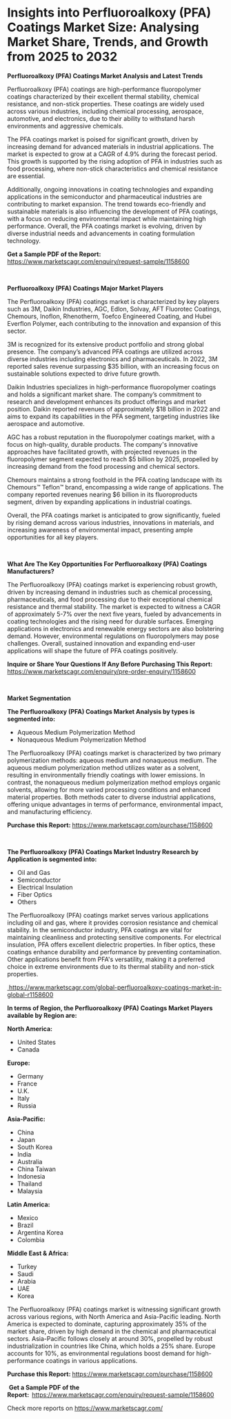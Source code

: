 <p><h1>Insights into Perfluoroalkoxy (PFA) Coatings Market Size: Analysing Market Share, Trends, and Growth from 2025 to 2032</h1></p><p><strong>Perfluoroalkoxy (PFA) Coatings Market Analysis and Latest Trends</strong></p>
<p><p>Perfluoroalkoxy (PFA) coatings are high-performance fluoropolymer coatings characterized by their excellent thermal stability, chemical resistance, and non-stick properties. These coatings are widely used across various industries, including chemical processing, aerospace, automotive, and electronics, due to their ability to withstand harsh environments and aggressive chemicals. </p><p>The PFA coatings market is poised for significant growth, driven by increasing demand for advanced materials in industrial applications. The market is expected to grow at a CAGR of 4.9% during the forecast period. This growth is supported by the rising adoption of PFA in industries such as food processing, where non-stick characteristics and chemical resistance are essential. </p><p>Additionally, ongoing innovations in coating technologies and expanding applications in the semiconductor and pharmaceutical industries are contributing to market expansion. The trend towards eco-friendly and sustainable materials is also influencing the development of PFA coatings, with a focus on reducing environmental impact while maintaining high performance. Overall, the PFA coatings market is evolving, driven by diverse industrial needs and advancements in coating formulation technology.</p></p>
<p><strong>Get a Sample PDF of the Report:&nbsp;</strong> <a href="https://www.marketscagr.com/enquiry/request-sample/1158600?utm_campaign=1868&utm_medium=2&utm_source=Github&utm_content=ia&utm_term=01022025&utm_id=perfluoroalkoxy-pfa-coatings">https://www.marketscagr.com/enquiry/request-sample/1158600</a></p>
<p>&nbsp;</p>
<p><strong>Perfluoroalkoxy (PFA) Coatings Major Market Players</strong></p>
<p><p>The Perfluoroalkoxy (PFA) coatings market is characterized by key players such as 3M, Daikin Industries, AGC, Edlon, Solvay, AFT Fluorotec Coatings, Chemours, Inoflon, Rhenotherm, Toefco Engineered Coating, and Hubei Everflon Polymer, each contributing to the innovation and expansion of this sector.</p><p>3M is recognized for its extensive product portfolio and strong global presence. The company’s advanced PFA coatings are utilized across diverse industries including electronics and pharmaceuticals. In 2022, 3M reported sales revenue surpassing $35 billion, with an increasing focus on sustainable solutions expected to drive future growth.</p><p>Daikin Industries specializes in high-performance fluoropolymer coatings and holds a significant market share. The company’s commitment to research and development enhances its product offerings and market position. Daikin reported revenues of approximately $18 billion in 2022 and aims to expand its capabilities in the PFA segment, targeting industries like aerospace and automotive.</p><p>AGC has a robust reputation in the fluoropolymer coatings market, with a focus on high-quality, durable products. The company's innovative approaches have facilitated growth, with projected revenues in the fluoropolymer segment expected to reach $5 billion by 2025, propelled by increasing demand from the food processing and chemical sectors.</p><p>Chemours maintains a strong foothold in the PFA coating landscape with its Chemours™ Teflon™ brand, encompassing a wide range of applications. The company reported revenues nearing $6 billion in its fluoroproducts segment, driven by expanding applications in industrial coatings.</p><p>Overall, the PFA coatings market is anticipated to grow significantly, fueled by rising demand across various industries, innovations in materials, and increasing awareness of environmental impact, presenting ample opportunities for all key players.</p></p>
<p>&nbsp;</p>
<p><strong>What Are The Key Opportunities For Perfluoroalkoxy (PFA) Coatings Manufacturers?</strong></p>
<p><p>The Perfluoroalkoxy (PFA) coatings market is experiencing robust growth, driven by increasing demand in industries such as chemical processing, pharmaceuticals, and food processing due to their exceptional chemical resistance and thermal stability. The market is expected to witness a CAGR of approximately 5-7% over the next five years, fueled by advancements in coating technologies and the rising need for durable surfaces. Emerging applications in electronics and renewable energy sectors are also bolstering demand. However, environmental regulations on fluoropolymers may pose challenges. Overall, sustained innovation and expanding end-user applications will shape the future of PFA coatings positively.</p></p>
<p><strong>Inquire or Share Your Questions If Any Before Purchasing This Report:</strong> <a href="https://www.marketscagr.com/enquiry/pre-order-enquiry/1158600?utm_campaign=1868&utm_medium=2&utm_source=Github&utm_content=ia&utm_term=01022025&utm_id=perfluoroalkoxy-pfa-coatings">https://www.marketscagr.com/enquiry/pre-order-enquiry/1158600</a></p>
<p>&nbsp;</p>
<p><strong>Market Segmentation</strong></p>
<p><strong>The Perfluoroalkoxy (PFA) Coatings Market Analysis by types is segmented into:</strong></p>
<p><ul><li>Aqueous Medium Polymerization Method</li><li>Nonaqueous Medium Polymerization Method</li></ul></p>
<p><p>The Perfluoroalkoxy (PFA) coatings market is characterized by two primary polymerization methods: aqueous medium and nonaqueous medium. The aqueous medium polymerization method utilizes water as a solvent, resulting in environmentally friendly coatings with lower emissions. In contrast, the nonaqueous medium polymerization method employs organic solvents, allowing for more varied processing conditions and enhanced material properties. Both methods cater to diverse industrial applications, offering unique advantages in terms of performance, environmental impact, and manufacturing efficiency.</p></p>
<p><strong>Purchase this Report:&nbsp;</strong><a href="https://www.marketscagr.com/purchase/1158600?utm_campaign=1868&utm_medium=2&utm_source=Github&utm_content=ia&utm_term=01022025&utm_id=perfluoroalkoxy-pfa-coatings">https://www.marketscagr.com/purchase/1158600</a></p>
<p>&nbsp;</p>
<p><strong>The Perfluoroalkoxy (PFA) Coatings Market Industry Research by Application is segmented into:</strong></p>
<p><ul><li>Oil and Gas</li><li>Semiconductor</li><li>Electrical Insulation</li><li>Fiber Optics</li><li>Others</li></ul></p>
<p><p>The Perfluoroalkoxy (PFA) coatings market serves various applications including oil and gas, where it provides corrosion resistance and chemical stability. In the semiconductor industry, PFA coatings are vital for maintaining cleanliness and protecting sensitive components. For electrical insulation, PFA offers excellent dielectric properties. In fiber optics, these coatings enhance durability and performance by preventing contamination. Other applications benefit from PFA's versatility, making it a preferred choice in extreme environments due to its thermal stability and non-stick properties.</p></p>
<p><a href="https://www.marketscagr.com/global-perfluoroalkoxy-coatings-market-in-global-r1158600?utm_campaign=1868&utm_medium=2&utm_source=Github&utm_content=ia&utm_term=01022025&utm_id=perfluoroalkoxy-pfa-coatings">&nbsp;https://www.marketscagr.com/global-perfluoroalkoxy-coatings-market-in-global-r1158600</a></p>
<p><strong>In terms of Region, the Perfluoroalkoxy (PFA) Coatings Market Players available by Region are:</strong></p>
<p>
    <p> <strong> North America: </strong>
        <ul>
            <li>United States</li>
            <li>Canada</li>
        </ul>
        </p> 
    <p> <strong> Europe: </strong>
        <ul>
            <li>Germany</li>
            <li>France</li>
            <li>U.K.</li>
            <li>Italy</li>
            <li>Russia</li>
        </ul>
        </p> 
    <p> <strong> Asia-Pacific: </strong>
        <ul>
            <li>China</li>
            <li>Japan</li>
            <li>South Korea</li>
            <li>India</li>
            <li>Australia</li>
            <li>China Taiwan</li>
            <li>Indonesia</li>
            <li>Thailand</li>
            <li>Malaysia</li>
        </ul>
        </p> 
    <p> <strong> Latin America: </strong>
        <ul>
            <li>Mexico</li>
            <li>Brazil</li>
            <li>Argentina Korea</li>
            <li>Colombia</li>
        </ul>
        </p> 
    <p> <strong> Middle East & Africa: </strong>
        <ul>
            <li>Turkey</li>
            <li>Saudi</li>
            <li>Arabia</li>
            <li>UAE</li>
            <li>Korea</li>
        </ul>
    </p>
    </p>
<p><p>The Perfluoroalkoxy (PFA) coatings market is witnessing significant growth across various regions, with North America and Asia-Pacific leading. North America is expected to dominate, capturing approximately 35% of the market share, driven by high demand in the chemical and pharmaceutical sectors. Asia-Pacific follows closely at around 30%, propelled by robust industrialization in countries like China, which holds a 25% share. Europe accounts for 10%, as environmental regulations boost demand for high-performance coatings in various applications.</p></p>
<p><strong>Purchase this Report: </strong><a href="https://www.marketscagr.com/purchase/1158600?utm_campaign=1868&utm_medium=2&utm_source=Github&utm_content=ia&utm_term=01022025&utm_id=perfluoroalkoxy-pfa-coatings">https://www.marketscagr.com/purchase/1158600</a></p>
<p>&nbsp;<strong>Get a Sample PDF of the Report:&nbsp;&nbsp;</strong><a href="https://www.marketscagr.com/enquiry/request-sample/1158600?utm_campaign=1868&utm_medium=2&utm_source=Github&utm_content=ia&utm_term=01022025&utm_id=perfluoroalkoxy-pfa-coatings">https://www.marketscagr.com/enquiry/request-sample/1158600</a></p>
<p><strong></strong></p>
<p>Check more reports on <a href="https://www.marketscagr.com/?utm_campaign=1868&utm_medium=2&utm_source=Github&utm_content=ia&utm_term=01022025&utm_id=perfluoroalkoxy-pfa-coatings">https://www.marketscagr.com/</a></p>
